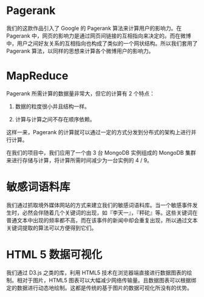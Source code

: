 # Pagerank

我们的这款作品引入了 Google 的 Pagerank 算法来计算用户的影响力。在 Pagerank 中，网页的影响力是通过网页间链接的互相指向来决定的。而在微博中，用户之间好友关系的互相指向也构成了类似的一个网状结构。所以我们套用了 Pagerank 算法，以同样的思想来计算各个微博用户的影响力。

# MapReduce

Pagerank 所需计算的数据量非常大，但它的计算有 2 个特点：

1. 数据的粒度很小并且结构一样。

2. 计算与计算之间不存在顺序依赖。

这样一来，Pagerank 的计算就可以通过一定的方式分发到分布式的架构上进行并行计算。

在我们的项目中，我们应用了一个由 3 台 MongoDB 实例组成的 MongoDB 集群来进行存储与计算，将计算所需时间减少为一台实例的 4 / 9。



# 敏感词语料库

我们通过抓取境外媒体网站的方式来建立我们的敏感词语料库。当一个敏感事件发生时，必然会伴随着几个关键词的出现，如『李天一』，『秤砣』等。这些关键词在普通文本中出现的频率都不高，而在该事件的新闻中却会重复出现，所以通过文本关键词提取的算法可以方便得到它们。



# HTML 5 数据可视化

我们通过 D3.js 之类的库，利用 HTML5 技术在浏览器端直接进行数据图表的绘制。相对于图片，HTML5 图表可以大幅减少网络传输量。且数据图表可以根据绑定的数据进行动态地绘制。这都是传统的基于图片的数据可视化所没有的优势。
